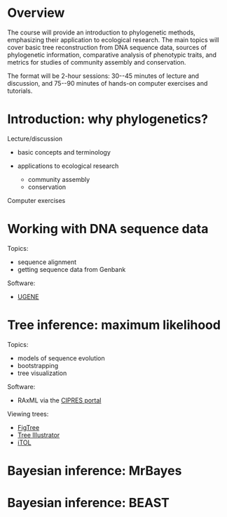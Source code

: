 # Overview

The course will provide an introduction to phylogenetic methods, emphasizing their application to ecological research. The main topics will cover basic tree reconstruction from DNA sequence data, sources of phylogenetic information, comparative analysis of phenotypic traits, and metrics for studies of community assembly and conservation.

The format will be 2-hour sessions: 30--45 minutes of lecture and discussion, and 75--90 minutes of hands-on computer exercises and tutorials.

# Introduction: why phylogenetics?

Lecture/discussion

* basic concepts and terminology
* applications to ecological research

	* community assembly
	* conservation

Computer exercises

# Working with DNA sequence data

Topics:

* sequence alignment
* getting sequence data from Genbank

Software:

* [UGENE](http://ugene.net/download.html)


# Tree inference: maximum likelihood

Topics:

* models of sequence evolution
* bootstrapping
* tree visualization

Software:

* RAxML via the [CIPRES portal](https://www.phylo.org/)

Viewing trees:

* [FigTree](http://tree.bio.ed.ac.uk/software/figtree/)
* [Tree Illustrator](http://rawgit.com/OpenTreeOfLife/tree-illustrator/master/stylist/stylist.html)
* [iTOL](http://itol.embl.de/)

# Bayesian inference: MrBayes

# Bayesian inference: BEAST
